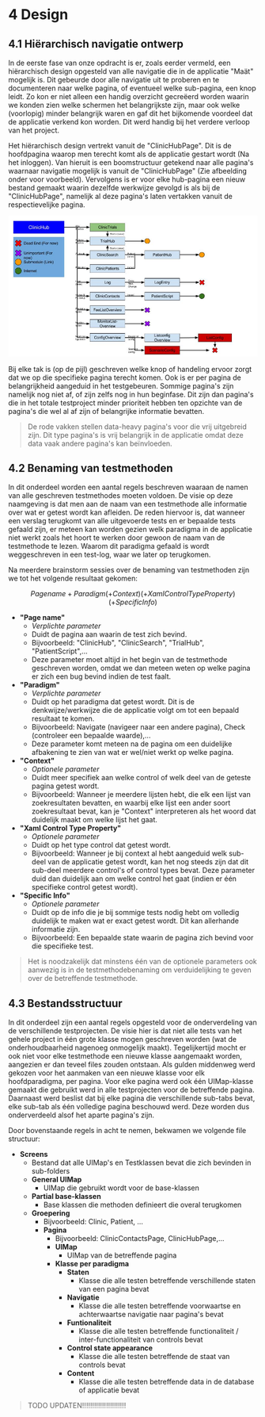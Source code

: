 # 4 Design

## 4.1 Hiërarchisch navigatie ontwerp

In de eerste fase van onze opdracht is er, zoals eerder vermeld, een hiërarchisch design opgesteld van alle navigatie die in de applicatie "Maät" mogelijk is. Dit gebeurde door alle navigatie uit te proberen en te documenteren naar welke pagina, of eventueel welke sub-pagina, een knop leidt. Zo kon er niet alleen een handig overzicht gecreëerd worden waarin we konden zien welke schermen het belangrijkste zijn, maar ook welke (voorlopig) minder belangrijk waren en gaf dit het bijkomende voordeel dat de applicatie verkend kon worden. Dit werd handig bij het verdere verloop van het project.

Het hiërarchisch design vertrekt vanuit de "ClinicHubPage". Dit is de hoofdpagina waarop men terecht komt als de applicatie gestart wordt (Na het inloggen). Van hieruit is een boomstructuur getekend naar alle pagina's waarnaar navigatie mogelijk is vanuit de "ClinicHubPage" (Zie afbeelding onder voor voorbeeld). Vervolgens is er voor elke hub-pagina een nieuw bestand gemaakt waarin dezelfde werkwijze gevolgd is als bij de "ClinicHubPage", namelijk al deze pagina's laten vertakken vanuit de respectievelijke pagina. 

![Voorbeeld: boomstructuur van "ClinicHubPage"](/OverigeDocumenten/Afbeeldingen/ClinicHub.jpg)

Bij elke tak is (op de pijl) geschreven welke knop of handeling ervoor zorgt dat we op die specifieke pagina terecht komen. Ook is er per pagina de belangrijkheid aangeduid in het testgebeuren. Sommige pagina's zijn namelijk nog niet af, of zijn zelfs nog in hun beginfase. Dit zijn dan pagina's die in het totale testproject minder prioriteit hebben ten opzichte van de pagina's die wel al af zijn of belangrijke informatie bevatten.

>De rode vakken stellen data-heavy pagina's voor die vrij uitgebreid zijn. Dit type pagina's is vrij belangrijk in de applicatie omdat deze data vaak andere pagina's kan beïnvloeden.

## 4.2 Benaming van testmethoden

In dit onderdeel worden een aantal regels beschreven waaraan de namen van alle geschreven testmethodes moeten voldoen. De visie op deze naamgeving is dat men aan de naam van een testmethode alle informatie over wat er getest wordt kan afleiden. De reden hiervoor is, dat wanneer een verslag terugkomt van alle uitgevoerde tests en er bepaalde tests gefaald zijn, er meteen kan worden gezien welk paradigma in de applicatie niet werkt zoals het hoort te werken door gewoon de naam van de testmethode te lezen. Waarom dit paradigma gefaald is wordt weggeschreven in een test-log, waar we later op terugkomen.

Na meerdere brainstorm sessies over de benaming van testmethoden zijn we tot het volgende resultaat gekomen:

$$Page name + Paradigm (+ Context) (+ Xaml Control Type Property) (+ Specific Info)$$

* **"Page name"**
  * _Verplichte parameter_
  * Duidt de pagina aan waarin de test zich bevind.
  * Bijvoorbeeld: "ClinicHub", "ClinicSearch", "TrialHub", "PatientScript",...
  * Deze parameter moet altijd in het begin van de testmethode geschreven worden, omdat we dan meteen weten op welke pagina er zich een bug bevind indien de test faalt.
* **"Paradigm"**
  * _Verplichte parameter_
  * Duidt op het paradigma dat getest wordt. Dit is de denkwijze/werkwijze die de applicatie volgt om tot een bepaald resultaat te komen.
  * Bijvoorbeeld: Navigate (navigeer naar een andere pagina), Check (controleer een bepaalde waarde),... 
  * Deze parameter komt meteen na de pagina om een duidelijke afbakening te zien van wat er wel/niet werkt op welke pagina.
* **"Context"**
  * _Optionele parameter_
  * Duidt meer specifiek aan welke control of welk deel van de geteste pagina getest wordt.
  * Bijvoorbeeld: Wanneer je meerdere lijsten hebt, die elk een lijst van zoekresultaten bevatten, en waarbij elke lijst een ander soort zoekresultaat bevat, kan je "Context" interpreteren als het woord dat duidelijk maakt om welke lijst het gaat. 
* **"Xaml Control Type Property"**
  * _Optionele parameter_
  * Duidt op het type control dat getest wordt.
  * Bijvoorbeeld: Wanneer je bij context al hebt aangeduid welk sub-deel van de applicatie getest wordt, kan het nog steeds zijn dat dit sub-deel meerdere control's of control types bevat. Deze parameter duid dan duidelijk aan om welke control het gaat (indien er één specifieke control getest wordt). 
* **"Specific Info"**
  * _Optionele parameter_
  * Duidt op de info die je bij sommige tests nodig hebt om volledig duidelijk te maken wat er exact getest wordt. Dit kan allerhande informatie zijn.
  * Bijvoorbeeld: Een bepaalde state waarin de pagina zich bevind voor die specifieke test.

>Het is noodzakelijk dat minstens één van de optionele parameters ook aanwezig is in de testmethodebenaming om verduidelijking te geven over de betreffende testmethode.

## 4.3 Bestandsstructuur

In dit onderdeel zijn een aantal regels opgesteld voor de onderverdeling van de verschillende testprojecten. De visie hier is dat niet alle tests van het gehele project in één grote klasse mogen geschreven worden (wat de onderhoudbaarheid nagenoeg onmogelijk maakt). Tegelijkertijd mocht er ook niet voor elke testmethode een nieuwe klasse aangemaakt worden, aangezien er dan teveel files zouden ontstaan. Als gulden middenweg werd gekozen voor het aanmaken van een nieuwe klasse voor elk hoofdparadigma, per pagina. Voor elke pagina werd ook één UIMap-klasse gemaakt die gebruikt werd in alle testprojecten voor de betreffende pagina. Daarnaast werd beslist dat bij elke pagina die verschillende sub-tabs bevat, elke sub-tab als één volledige pagina beschouwd werd. Deze worden dus onderverdeeld alsof het aparte pagina's zijn. 

Door bovenstaande regels in acht te nemen, bekwamen we volgende file structuur: 

* **Screens**
  * Bestand dat alle UIMap's en Testklassen bevat die zich bevinden in sub-folders
  * **General UIMap**
    * UIMap die gebruikt wordt voor de base-klassen
  * **Partial base-klassen**
    * Base klassen die methoden definieert die overal terugkomen
  * **Groepering**
    * Bijvoorbeeld: Clinic, Patient, ...
    * **Pagina**
      * Bijvoorbeeld: ClinicContactsPage, ClinicHubPage,...
      * **UIMap**
        * UIMap van de betreffende pagina
      * **Klasse per paradigma**
        * **Staten**
          *  Klasse die alle testen betreffende verschillende staten van een pagina bevat
        * **Navigatie**
          * Klasse die alle testen betreffende voorwaartse en achterwaartse navigatie naar pagina's bevat
        * **Funtionaliteit**
          * Klasse die alle testen betreffende functionaliteit / inter-functionaliteit van controls bevat
        * **Control state appearance**
          * Klasse die alle testen betreffende de staat van controls bevat
        * **Content**
          * Klasse die alle testen betreffende data in de database of applicatie bevat

>TODO UPDATEN!!!!!!!!!!!!!!!!!!!!!!


